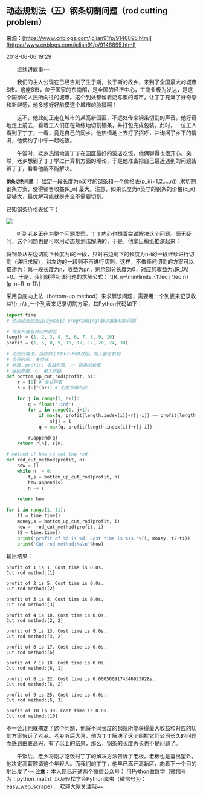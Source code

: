 <script type="text/javascript" src="http://localhost/MathJax/latest.js?config=default"></script>

## 动态规划法（五）钢条切割问题（rod cutting problem）

来源：[https://www.cnblogs.com/jclian91/p/9146895.html](https://www.cnblogs.com/jclian91/p/9146895.html)

2018-06-06 19:29

  继续讲故事~~

  我们的主人公现在已经告别了生于斯，长于斯的故乡，来到了全国最大的城市S市。这座S市，位于国家的东南部，是全国的经济中心，工商业极为发达，是这个国家的人民所向往的城市。这个到处都留着奶与蜜的城市，让丁丁充满了好奇感和新鲜感，他多想好好触摸这个城市的脉搏啊！

  这不，他此刻正走在城市的某高新园区，不远处传来钢条切割的声音。他好奇地走上前去，看着工人们正在熟练地切割钢条，并打包完成包装。此时，一位工人看到了丁丁，一看，竟是自己的同乡。他热情地上去打了招呼，并询问了乡下的情况，他俩约了中午一起吃饭。

  午饭时，老乡热情地请丁丁在园区最好的饭店吃饭，他俩聊得也很开心。突然，老乡想到了丁丁学过计算机方面的理论，于是他准备把自己最近遇到的问题告诉丁丁，看看他能不能解决。

 **`钢条切割问题`** ： 给定一段长度为n英寸的钢条和一个价格表\(p_i(i=1,2,...,n)\) ,求切割钢条方案，使得销售收益\(R_n\) 最大。注意，如果长度为n英寸的钢条的价格\(p_n\) 足够大，最优解可能就是完全不需要切割。


已知钢条价格表如下：

![][0]

  听到老乡正在为整个问题发愁，丁丁内心也想着尝试解决这个问题。毫无疑问，这个问题也是可以用动态规划法解决的，于是，他拿出稿纸推演起来：


将钢条从左边切割下长度为i的一段，只对右边剩下的长度为n-i的一段继续进行切割（递归求解），对左边的一段则不再进行切割。这样，不做任何切割的方案可以描述为：第一段长度为n，收益为pn，剩余部分长度为0，对应的收益为\\(R_0\\) =0。于是，我们就得到该问题的求解公式：
\\[R_n=\min\limits_{1\leq i \leq n}(p_n+R_n-1)\\]


采用自底向上法（bottom-up method）来求解该问题，需要用一个列表来记录收益\\(r_n\\) ,一个列表来记录切割方案，其Python代码如下：

```python
import time
# 使用动态规划法(dynamic programming)解决钢条切割问题

# 钢条长度与对应的收益
length = (1, 2, 3, 4, 5, 6, 7, 8, 9, 10)
profit = (1, 5, 8, 9, 10, 17, 17, 20, 24, 30)

# 动态归纳法，自底向上的CUT-ROD过程，加入备忘机制
# 运行时间: 多项式
# 参数：profit: 收益列表, n: 钢条总长度
# 返回参数: q: 最大收益
def bottom_up_cut_rod(profit, n):
    r = [0] # 收益列表
    s = [0]*(n+1) # 切割方案列表

    for j in range(1, n+1):
        q = float('-inf')
        for i in range(1, j+1):
            if max(q, profit[length.index(i)]+r[j-i]) == profit[length.index(i)]+r[j-i]:
                s[j] = i
            q = max(q, profit[length.index(i)]+r[j-i])

        r.append(q)
    return r[n], s[n]

# method of how to cut the rod
def rod_cut_method(profit, n):
    how = []
    while n != 0:
        t,s = bottom_up_cut_rod(profit, n)
        how.append(s)
        n -= s

    return how

for i in range(1, 11):
    t1 = time.time()
    money,s = bottom_up_cut_rod(profit, i)
    how =  rod_cut_method(profit, i)
    t2 = time.time()
    print('profit of %d is %d. Cost time is %ss.'%(i, money, t2-t1))
    print('Cut rod method:%s\n'%how)
```

输出结果：

```
profit of 1 is 1. Cost time is 0.0s.
Cut rod method:[1]

profit of 2 is 5. Cost time is 0.0s.
Cut rod method:[2]

profit of 3 is 8. Cost time is 0.0s.
Cut rod method:[3]

profit of 4 is 10. Cost time is 0.0s.
Cut rod method:[2, 2]

profit of 5 is 13. Cost time is 0.0s.
Cut rod method:[3, 2]

profit of 6 is 17. Cost time is 0.0s.
Cut rod method:[6]

profit of 7 is 18. Cost time is 0.0s.
Cut rod method:[6, 1]

profit of 8 is 22. Cost time is 0.0005009174346923828s.
Cut rod method:[6, 2]

profit of 9 is 25. Cost time is 0.0s.
Cut rod method:[6, 3]

profit of 10 is 30. Cost time is 0.0s.
Cut rod method:[10]
```

不一会儿他就搞定了这个问题，他将不同长度的钢条所能获得最大收益和对应的切割方案告诉了老乡。老乡听后大喜，他为丁丁解决了这个困扰它们公司长久的问题而感到由衷高兴，有了以上的结果，那么，钢条的长度再长也不是问题了。

  午饭后，老乡将刚才吃饭时丁丁的解决方法告诉了老板，老板也是喜出望外，他决定高薪聘请这个年轻人。而我们的丁丁，他早已离开高新区，向着下一个目的地出发了~~
 **` 注意： `** 本人现已开通两个微信公众号： 用Python做数学（微信号为：python_math）以及轻松学会Python爬虫（微信号为：easy_web_scrape）， 欢迎大家关注哦~~

[0]: ./921836335.png